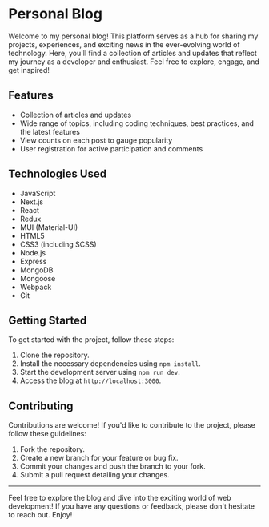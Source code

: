 # Personal Blog

Welcome to my personal blog! This platform serves as a hub for sharing my projects, experiences, and exciting news in the ever-evolving world of technology. Here, you'll find a collection of articles and updates that reflect my journey as a developer and enthusiast. Feel free to explore, engage, and get inspired!

## Features

- Collection of articles and updates
- Wide range of topics, including coding techniques, best practices, and the latest features
- View counts on each post to gauge popularity
- User registration for active participation and comments

## Technologies Used

- JavaScript
- Next.js
- React
- Redux
- MUI (Material-UI)
- HTML5
- CSS3 (including SCSS)
- Node.js
- Express
- MongoDB
- Mongoose
- Webpack
- Git

## Getting Started

To get started with the project, follow these steps:

1. Clone the repository.
2. Install the necessary dependencies using `npm install`.
3. Start the development server using `npm run dev`.
4. Access the blog at `http://localhost:3000`.

## Contributing

Contributions are welcome! If you'd like to contribute to the project, please follow these guidelines:

1. Fork the repository.
2. Create a new branch for your feature or bug fix.
3. Commit your changes and push the branch to your fork.
4. Submit a pull request detailing your changes.

---

Feel free to explore the blog and dive into the exciting world of web development! If you have any questions or feedback, please don't hesitate to reach out. Enjoy!
